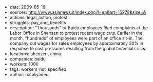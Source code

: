 -	date: 2009-05-18
- sources: http://www.asianews.it/index.php?l=en&art=15278&size=A
-	actions: legal_action, protest
-	struggles: pay_and_benefits
-	description: "Thousands" of Baidu employees filed complaints at the Labor Office in Shenzen to protest recent wage cuts. Earlier in the month, "hundreds" of employees were part of an office sit-in. The company cut wages for sales employees by approximately 30% in response to cost pressures resulting from the global financial crisis.
-	locations: shenzen, china
-	companies: baidu
-	workers: 1000
-	tags: workers_not_specified
-	author: nataliyaned
